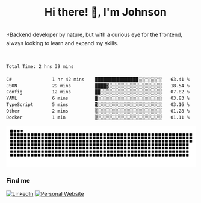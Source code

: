 <div id="user-content-toc">
  <ul align="center">
    <summary><h1 style="display: inline-block">Hi there! 👋, I'm Johnson</h1></summary>
  </ul>
</div>

⚡Backend developer by nature, but with a curious eye for the frontend, always looking to learn and expand my skills.

<br>


<!--START_SECTION:waka-->

```txt
Total Time: 2 hrs 39 mins

C#               1 hr 42 mins    ████████████████░░░░░░░░░   63.41 %
JSON             29 mins         ████▓░░░░░░░░░░░░░░░░░░░░   18.54 %
Config           12 mins         ██░░░░░░░░░░░░░░░░░░░░░░░   07.82 %
YAML             6 mins          █░░░░░░░░░░░░░░░░░░░░░░░░   03.83 %
TypeScript       5 mins          ▓░░░░░░░░░░░░░░░░░░░░░░░░   03.16 %
Other            2 mins          ▒░░░░░░░░░░░░░░░░░░░░░░░░   01.28 %
Docker           1 min           ▒░░░░░░░░░░░░░░░░░░░░░░░░   01.11 %
```

<!--END_SECTION:waka-->

<picture>
  <source  srcset="https://github.com/joshwambere/joshwambere/blob/output/github-contribution-grid-snake-dark.svg?palette=github-dark">
  <source  srcset="https://github.com/joshwambere/joshwambere/blob/output/github-contribution-grid-snake.svg">
  <img alt="github contribution grid snake animation" src="https://github.com/joshwambere/joshwambere/blob/output/github-contribution-grid-snake.svg">
</picture>

### Find me
<a href="https://www.linkedin.com/in/dusabe-johnson" target="_blank"><img src="https://img.shields.io/badge/LinkedIn-%230077B5.svg?&style=flat&logo=linkedin&logoColor=white" alt="LinkedIn"></a>
‎‎ [![Personal Website](https://img.shields.io/badge/visit-Johnsonis.me-blue)](https://johnsonis.me/)
